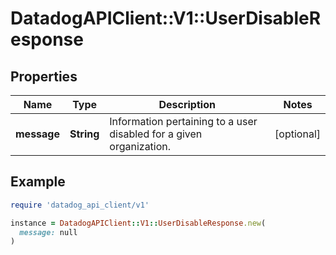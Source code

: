 # DatadogAPIClient::V1::UserDisableResponse

## Properties

| Name        | Type       | Description                                                         | Notes      |
| ----------- | ---------- | ------------------------------------------------------------------- | ---------- |
| **message** | **String** | Information pertaining to a user disabled for a given organization. | [optional] |

## Example

```ruby
require 'datadog_api_client/v1'

instance = DatadogAPIClient::V1::UserDisableResponse.new(
  message: null
)
```
